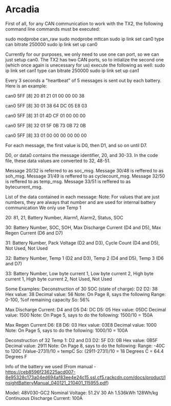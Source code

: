 # Arcadia

First of all, for any CAN communication to work with the TX2, the following command line commands must be executed:

sudo modprobe can_raw
sudo modprobe mttcan
sudo ip link set can0 type can bitrate 250000
sudo ip link set up can0

Currently for our purposes, we only need to use one can port, so we can just setup can0. The TX2 has two CAN ports, so to intialize the second one (which once again is unecessary for us) execute the following as well:
sudo ip link set can1 type can bitrate 250000
sudo ip link set up can1


Every 3 seconds a "heartbeat" of 5 messages is sent out by each battery. Here is an example:
                 
  can0  5FF   [8]  20 81 21 01 00 00 00 38
  
  can0  5FF   [8]  30 01 38 64 DC 05 E8 03
  
  can0  5FF   [8]  31 01 4D CF 01 00 00 00
  
  can0  5FF   [8]  32 01 5F 0B 73 0B 72 0B
  
  can0  5FF   [8]  33 01 00 00 00 00 00 00
  
 For each message, the first value is D0, then D1, and so on until D7. 

D0, or data0 contains the message identifier, 20, and 30-33. In the code file, these data values are converted to 32, 48-51.

Message 20/32 is referred to as soc_msg.
Message 30/48 is reffered to as soh_msg.
Message 31/49 is reffered to as cyclecount_msg.
Message 32/50 is reffered to as temp_msg.
Message 33/51 is reffered to as bytecurrent_msg.

List of the data contained in each message:
Note: For values that are just numbers, they are always that number and are used for internal battery communication
      We only use Temp 1

20: 81, 21, Battery Number, Alarm1, Alarm2, Status, SOC

30: Battery Number, SOC, SOH, Max Discharge Current (D4 and D5), Max Regen Current (D6 and D7)

31: Battery Number, Pack Voltage (D2 and D3), Cycle Count (D4 and D5), Not Used, Not Used

32: Battery Number, Temp 1 (D2 and D3), Temp 2 (D4 and D5), Temp 3 (D6 and D7)

33: Battery Number, Low byte current 1, Low byte current 2, High byte current 1, High byte current 2, Not Used, Not Used




Some Examples:
Deconstruction of 30
    SOC (state of charge): D2
      D2: 38
      Hex value: 38
      Decimal value: 56
        Note: On Page 8, says the following
          Range: 0-100, %of remaining capacity
        So: 56%

  Max Discharge Current: D4 and D5
    D4: DC      D5: 05
    Hex value: 05DC
    Decimal value: 1500
      Note: On Page 5, says to do the following:
        1500/10 = 150A

  Max Regen Current
    D6: E8      D6: 03
    Hex value: 03E8
    Decimal value: 1000
      Note: On Page 5, says to do the following:
        1000/10 = 100A

Deconstruction of 32
  Temp 1: D2 and D3
    D2: 5F     D3: 0B
    Hex value: 0B5F
    Decimal value: 2911
      Note: On Page 8, says to do the following:
        Range: -40C to 120C
        (Value-2731)/10 = tempC
      So: 
        (2911-2731)/10 = 18 Degrees C = 64.4 Degrees F


Info of the battery we used (From manual - https://ceb8596f236225acd007-8e95328c173a04ed694af83ee4e24c15.ssl.cf5.rackcdn.com/docs/product/InsightBatteryManual_040121_210401_115955.pdf)

Model: 48V030-GC2
Nominal Voltage: 51.2V
30 Ah
1.536kWh
128Wh/kg
Continuous Discharge Current: 100A

